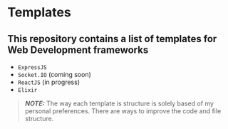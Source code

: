 # Templates

## This repository contains a list of templates for Web Development frameworks

- `ExpressJS`
- `Socket.IO` (coming soon)
- `ReactJS` (in progress)
- `Elixir`

> **_NOTE:_**  The way each template is structure is solely based of my personal preferences. There are ways to improve the code and file structure.
